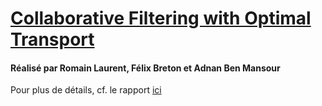 # <u><b>Collaborative Filtering with Optimal Transport</b></u>

#### Réalisé par Romain Laurent, Félix Breton et Adnan Ben Mansour

Pour plus de détails, cf. le rapport <a href="./notes.pdf"> ici </a>